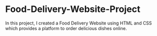 # Food-Delivery-Website-Project
In this project, I created a Food Delivery Website using HTML and CSS which provides a platform to order delicious dishes online.
